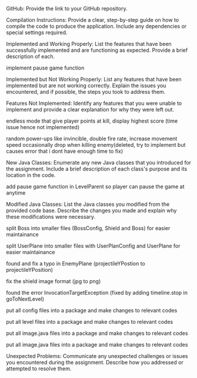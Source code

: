 GitHub: Provide the link to your GitHub repository.

Compilation Instructions: Provide a clear, step-by-step guide on how to compile the code to produce the application. Include any dependencies or special settings required.

Implemented and Working Properly: List the features that have been successfully implemented and are functioning as expected. Provide a brief description of each.

  implement pause game function

Implemented but Not Working Properly: List any features that have been implemented but are not working correctly. Explain the issues you encountered, and if possible, the steps you took to address them.

Features Not Implemented: Identify any features that you were unable to implement and provide a clear explanation for why they were left out.

  endless mode that give player points at kill, display highest score (time issue hence not implemented)

  random power-ups like invincible, double fire rate, increase movement speed occasionally drop when killing enemy(deleted, try to implement but causes error that i dont have enough time to fix)

New Java Classes: Enumerate any new Java classes that you introduced for the assignment. Include a brief description of each class's purpose and its location in the code.

  add pause game function in LevelParent so player can pause the game at anytime

Modified Java Classes: List the Java classes you modified from the provided code base. Describe the changes you made and explain why these modifications were necessary.

  split Boss into smaller files (BossConfig, Shield and Boss) for easier maintainance
  
  split UserPlane into smaller files with UserPlanConfig and UserPlane for easier maintainance
  
  found and fix a typo in EnemyPlane (projectileYPostion to projectileYPosition)
  
  fix the shield image format (jpg to png)
  
  found the error InvocationTargetException (fixed by adding timeline.stop in goToNextLevel)

  put all config files into a package and make changes to relevant codes

  put all level files into a package and make changes to relevant codes

  put all image.java files into a package and make changes to relevant codes
  
  put all image.java files into a package and make changes to relevant codes
  

Unexpected Problems: Communicate any unexpected challenges or issues you encountered during the assignment. Describe how you addressed or attempted to resolve them.
